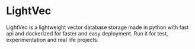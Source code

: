 # LightVec
LightVec is a lightweight vector database storage made in python with fast api and dockerized for faster and easy deployment. Run it for test, experimentation and real life projects.
